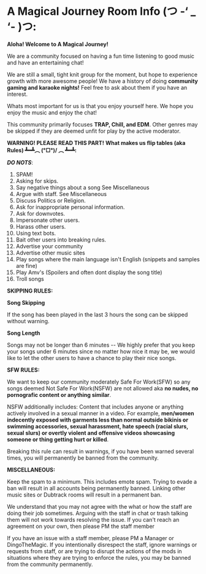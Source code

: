 # A Magical Journey Room Info (つ -‘ _ ‘- )つ:
												
**Aloha! Welcome to A Magical Journey!**

We are a community focused on having a fun time listening to good music and have an entertaining chat! 

We are still a small, tight knit group for the moment, but hope to experience growth with more awesome people! We have a history of doing **community gaming and karaoke nights!** Feel free to ask about them if you have an interest. 

Whats most important for us is that you enjoy yourself here. We hope you enjoy the music and enjoy the chat!

This community primarily focuses **TRAP, Chill, and EDM**. Other genres may be skipped if they are deemed unfit for play by the active moderator.

**WARNING! PLEASE READ THIS PART!**
**What makes us flip tables (aka Rules) ┻━┻︵  \(°□°)/ ︵ ┻━┻:**

	
***DO NOTS***:

1. SPAM!
2. Asking for skips.
3. Say negative things about a song See Miscellaneous
4. Argue with staff. See Miscellaneous
5. Discuss Politics or Religion.
6. Ask for inappropriate personal information.
7. Ask for downvotes.
8. Impersonate other users.
9. Harass other users.
10. Using text bots.
11. Bait other users into breaking rules.
12. Advertise your community
13.  Advertise other music sites
14. Play songs where the main language isn't English (snippets and samples are fine)
15. Play Amv's (Spoilers and often dont display the song title)
16. Troll songs


**SKIPPING RULES:**

**Song Skipping**

If the song has been played in the last 3 hours the song can be skipped without warning.

**Song Length**

Songs may not be longer than 6 minutes -- We highly prefer that you keep your songs under 6 minutes since no matter how nice it may be, we would like to let the other users to have a chance to play their nice songs. 

**SFW RULES:**

We want to keep our community moderately Safe For Work(SFW) so any songs deemed Not Safe For Work(NSFW) are not allowed aka **no nudes, no pornografic content or anything similar**.

NSFW additionally includes: Content that includes anyone or anything actively involved in a sexual manner in a video. 
For example, **men/women indecently exposed with garments less than normal outside bikinis or swimming accessories, sexual harassment, hate speech (racial slurs, sexual slurs) or overtly violent and offensive videos showcasing someone or thing getting hurt or killed**.

Breaking this rule can result in warnings, if you have been warned several times, you will permanently be banned from the community.

																
**MISCELLANEOUS:**

Keep the spam to a minimum. This includes emote spam.
Trying to evade a ban will result in all accounts being permanently banned.
Linking other music sites or Dubtrack rooms will result in a permanent ban.

We understand that you may not agree with the what or how the staff are doing their job sometimes. 
Arguing with the staff in chat or trash talking them will not work towards resolving the issue. If you can't reach an agreement on your own, then please PM the staff member 

If you have an issue with a staff member, please PM a Manager or DingoTheMagic. 
If you intentionally disrespect the staff, ignore warnings or requests from staff, or are trying to disrupt the actions of the mods in situations where they are trying to enforce the rules, you may be banned from the community permanently.
